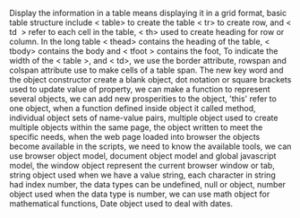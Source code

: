 Display the information in a table means displaying it in a grid format, basic table structure include < table> to create the table < tr> to create row, and < td  > refer to each cell in the table, < th> used to create heading for row or column. In the long table < thead> contains the heading of the table, < tbody> contains the body and < tfoot > contains the foot, To indicate the width of the < table >, and < td>, we use the border attribute, rowspan and colspan attribute use to make cells of a table span. The new key word and the object constructor create a blank object, dot notation or square brackets used to update value of property, we can make a function to represent several objects, we can add new prosperities to the object, 'this' refer to one object, when a function defined inside object it called method, individual object sets of name-value pairs, multiple object used to create multiple objects within the same page, the object written to meet the specific needs, when the web page loaded into browser the objects become available in the scripts, we need to know the available tools, we can use browser object model, document object model and global javascript model, the window object represent the current browser window or tab, string object used when we have a value string, each character in string had index number, the data types can be undefined, null or object, number object used when the data type is number, we can use math object for mathematical functions, Date object used to deal with dates.  